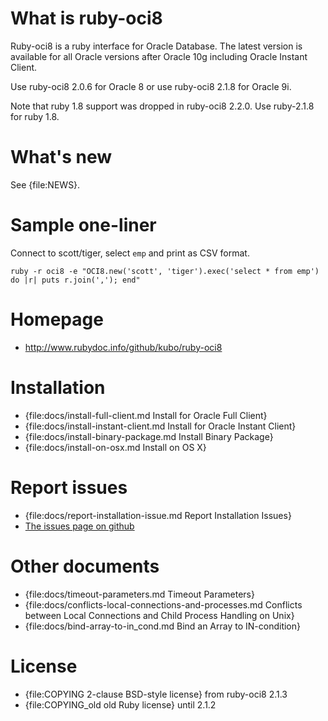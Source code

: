 What is ruby-oci8
=================

Ruby-oci8 is a ruby interface for Oracle Database. The latest version
is available for all Oracle versions after Oracle 10g including Oracle
Instant Client.

Use ruby-oci8 2.0.6 for Oracle 8 or use ruby-oci8 2.1.8 for Oracle 9i.

Note that ruby 1.8 support was dropped in ruby-oci8 2.2.0.
Use ruby-2.1.8 for ruby 1.8.

What's new
==========

See {file:NEWS}.

Sample one-liner
================

Connect to scott/tiger, select `emp` and print as CSV format.

    ruby -r oci8 -e "OCI8.new('scott', 'tiger').exec('select * from emp') do |r| puts r.join(','); end"

Homepage
========

* http://www.rubydoc.info/github/kubo/ruby-oci8

Installation
============

* {file:docs/install-full-client.md Install for Oracle Full Client}
* {file:docs/install-instant-client.md Install for Oracle Instant Client}
* {file:docs/install-binary-package.md Install Binary Package}
* {file:docs/install-on-osx.md Install on OS X}

Report issues
=============

* {file:docs/report-installation-issue.md Report Installation Issues}
* [The issues page on github](https://github.com/kubo/ruby-oci8/issues)

Other documents
===============

* {file:docs/timeout-parameters.md Timeout Parameters}
* {file:docs/conflicts-local-connections-and-processes.md Conflicts between Local Connections and Child Process Handling on Unix}
* {file:docs/bind-array-to-in_cond.md Bind an Array to IN-condition}

License
=======

* {file:COPYING 2-clause BSD-style license} from ruby-oci8 2.1.3
* {file:COPYING_old old Ruby license} until 2.1.2
